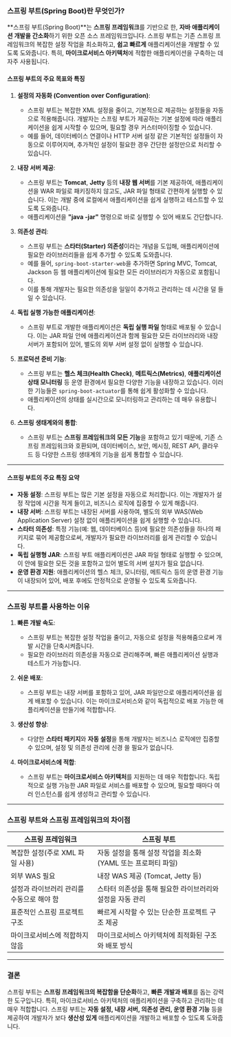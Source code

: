 ### **스프링 부트(Spring Boot)란 무엇인가?**

**스프링 부트(Spring Boot)**는 **스프링 프레임워크**를 기반으로 한, **자바 애플리케이션 개발을 간소화**하기 위한 오픈 소스 프레임워크입니다. 스프링 부트는 기존 스프링 프레임워크의 복잡한 설정 작업을 최소화하고, **쉽고 빠르게** 애플리케이션을 개발할 수 있도록 도와줍니다. 특히, **마이크로서비스 아키텍처**에 적합한 애플리케이션을 구축하는 데 자주 사용됩니다.

#### **스프링 부트의 주요 목표와 특징**

1. **설정의 자동화 (Convention over Configuration)**:

   - 스프링 부트는 복잡한 XML 설정을 줄이고, 기본적으로 제공하는 설정들을 자동으로 적용해줍니다. 개발자는 스프링 부트가 제공하는 기본 설정에 따라 애플리케이션을 쉽게 시작할 수 있으며, 필요할 경우 커스터마이징할 수 있습니다.
   - 예를 들어, 데이터베이스 연결이나 HTTP 서버 설정 같은 기본적인 설정들이 자동으로 이루어지며, 추가적인 설정이 필요한 경우 간단한 설정만으로 처리할 수 있습니다.

2. **내장 서버 제공**:

   - 스프링 부트는 **Tomcat**, **Jetty** 등의 **내장 웹 서버**를 기본 제공하여, 애플리케이션을 WAR 파일로 패키징하지 않고도, JAR 파일 형태로 간편하게 실행할 수 있습니다. 이는 개발 중에 로컬에서 애플리케이션을 쉽게 실행하고 테스트할 수 있도록 도와줍니다.
   - 애플리케이션을 **"java -jar"** 명령으로 바로 실행할 수 있어 배포도 간단합니다.

3. **의존성 관리**:

   - 스프링 부트는 **스타터(Starter) 의존성**이라는 개념을 도입해, 애플리케이션에 필요한 라이브러리들을 쉽게 추가할 수 있도록 도와줍니다.
   - 예를 들어, `spring-boot-starter-web`을 추가하면 Spring MVC, Tomcat, Jackson 등 웹 애플리케이션에 필요한 모든 라이브러리가 자동으로 포함됩니다.
   - 이를 통해 개발자는 필요한 의존성을 일일이 추가하고 관리하는 데 시간을 덜 들일 수 있습니다.

4. **독립 실행 가능한 애플리케이션**:

   - 스프링 부트로 개발한 애플리케이션은 **독립 실행 파일** 형태로 배포될 수 있습니다. 이는 JAR 파일 안에 애플리케이션과 함께 필요한 모든 라이브러리와 내장 서버가 포함되어 있어, 별도의 외부 서버 설정 없이 실행할 수 있습니다.

5. **프로덕션 준비 기능**:

   - 스프링 부트는 **헬스 체크(Health Check)**, **메트릭스(Metrics)**, **애플리케이션 상태 모니터링** 등 운영 환경에서 필요한 다양한 기능을 내장하고 있습니다. 이러한 기능들은 `spring-boot-actuator`를 통해 쉽게 활성화할 수 있습니다.
   - 애플리케이션의 상태를 실시간으로 모니터링하고 관리하는 데 매우 유용합니다.

6. **스프링 생태계와의 통합**:
   - 스프링 부트는 **스프링 프레임워크의 모든 기능**을 포함하고 있기 때문에, 기존 스프링 프레임워크와 호환되며, 데이터베이스, 보안, 메시징, REST API, 클라우드 등 다양한 스프링 생태계의 기능을 쉽게 통합할 수 있습니다.

---

#### **스프링 부트의 주요 특징 요약**

- **자동 설정**: 스프링 부트는 많은 기본 설정을 자동으로 처리합니다. 이는 개발자가 설정 작업에 시간을 적게 들이고, 비즈니스 로직에 집중할 수 있게 해줍니다.
- **내장 서버**: 스프링 부트는 내장된 서버를 사용하여, 별도의 외부 WAS(Web Application Server) 설정 없이 애플리케이션을 쉽게 실행할 수 있습니다.
- **스타터 의존성**: 특정 기능(예: 웹, 데이터베이스 등)에 필요한 의존성들을 하나의 패키지로 묶어 제공함으로써, 개발자가 필요한 라이브러리를 쉽게 관리할 수 있습니다.
- **독립 실행형 JAR**: 스프링 부트 애플리케이션은 JAR 파일 형태로 실행할 수 있으며, 이 안에 필요한 모든 것을 포함하고 있어 별도의 서버 설치가 필요 없습니다.
- **운영 환경 지원**: 애플리케이션의 헬스 체크, 모니터링, 메트릭스 등의 운영 환경 기능이 내장되어 있어, 배포 후에도 안정적으로 운영될 수 있도록 도와줍니다.

---

### **스프링 부트를 사용하는 이유**

1. **빠른 개발 속도**:

   - 스프링 부트는 복잡한 설정 작업을 줄이고, 자동으로 설정을 적용해줌으로써 개발 시간을 단축시켜줍니다.
   - 필요한 라이브러리 의존성을 자동으로 관리해주며, 빠른 애플리케이션 실행과 테스트가 가능합니다.

2. **쉬운 배포**:

   - 스프링 부트는 내장 서버를 포함하고 있어, JAR 파일만으로 애플리케이션을 쉽게 배포할 수 있습니다. 이는 마이크로서비스와 같이 독립적으로 배포 가능한 애플리케이션을 만들기에 적합합니다.

3. **생산성 향상**:

   - 다양한 **스타터 패키지**와 **자동 설정**을 통해 개발자는 비즈니스 로직에만 집중할 수 있으며, 설정 및 의존성 관리에 신경 쓸 필요가 없습니다.

4. **마이크로서비스에 적합**:
   - 스프링 부트는 **마이크로서비스 아키텍처**를 지원하는 데 매우 적합합니다. 독립적으로 실행 가능한 JAR 파일로 서비스를 배포할 수 있으며, 필요할 때마다 여러 인스턴스를 쉽게 생성하고 관리할 수 있습니다.

---

### **스프링 부트와 스프링 프레임워크의 차이점**

| **스프링 프레임워크**                     | **스프링 부트**                                               |
| ----------------------------------------- | ------------------------------------------------------------- |
| 복잡한 설정(주로 XML 파일 사용)           | 자동 설정을 통해 설정 작업을 최소화 (YAML 또는 프로퍼티 파일) |
| 외부 WAS 필요                             | 내장 WAS 제공 (Tomcat, Jetty 등)                              |
| 설정과 라이브러리 관리를 수동으로 해야 함 | 스타터 의존성을 통해 필요한 라이브러리와 설정을 자동 관리     |
| 표준적인 스프링 프로젝트 구조             | 빠르게 시작할 수 있는 단순한 프로젝트 구조 제공               |
| 마이크로서비스에 적합하지 않음            | 마이크로서비스 아키텍처에 최적화된 구조와 배포 방식           |

---

### **결론**

스프링 부트는 **스프링 프레임워크의 복잡함을 단순화**하고, **빠른 개발과 배포**를 돕는 강력한 도구입니다. 특히, 마이크로서비스 아키텍처의 애플리케이션을 구축하고 관리하는 데 매우 적합합니다. 스프링 부트는 **자동 설정, 내장 서버, 의존성 관리, 운영 환경 기능** 등을 제공하여 개발자가 보다 **생산성 있게** 애플리케이션을 개발하고 배포할 수 있도록 도와줍니다.
